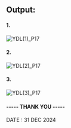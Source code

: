 ## Output:
#### 1.
![YDL(1)_P17](https://github.com/user-attachments/assets/088ee678-99f8-4395-bee5-2948a128c93c)
#### 2.
![YDL(2)_P17](https://github.com/user-attachments/assets/a840f68c-8719-4393-a42c-6cb7fbdd4def)
#### 3.
![YDL(3)_P17](https://github.com/user-attachments/assets/70caa894-46c2-4445-be92-9c3bb2830130)  

#### ----- THANK YOU -----     
DATE : 31 DEC 2024
